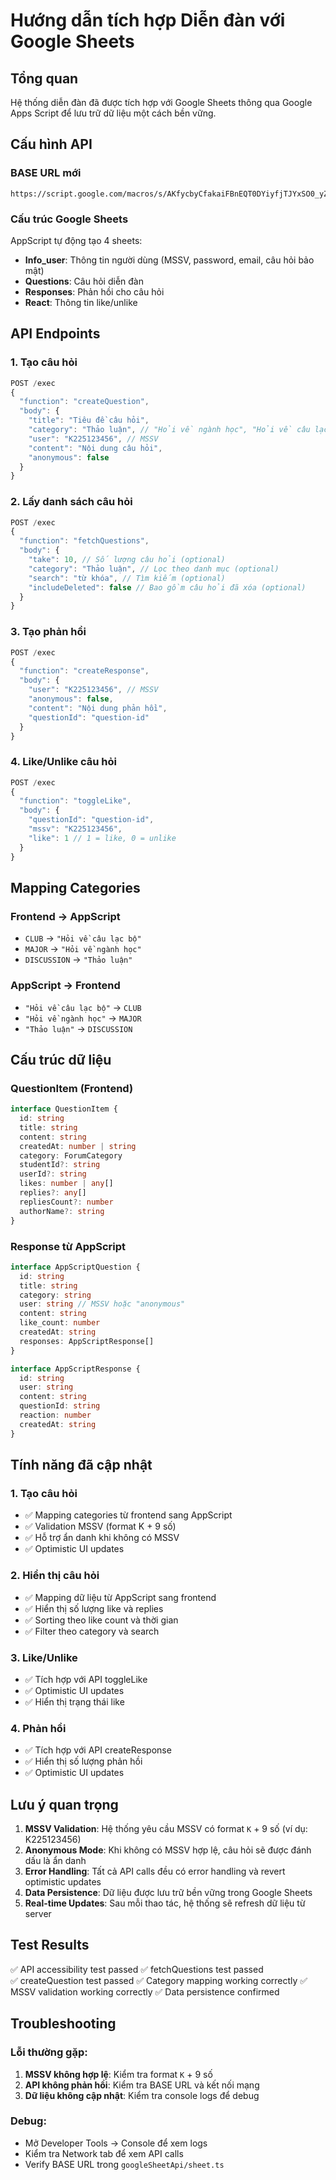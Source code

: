 # Hướng dẫn tích hợp Diễn đàn với Google Sheets

## Tổng quan
Hệ thống diễn đàn đã được tích hợp với Google Sheets thông qua Google Apps Script để lưu trữ dữ liệu một cách bền vững.

## Cấu hình API

### BASE URL mới
```
https://script.google.com/macros/s/AKfycbyCfakaiFBnEQT0DYiyfjTJYxSO0_yZa0MzrsqjbodAI7Ay9i3OtF2zYpXdWibIX6P_Yw/exec
```

### Cấu trúc Google Sheets
AppScript tự động tạo 4 sheets:
- **Info_user**: Thông tin người dùng (MSSV, password, email, câu hỏi bảo mật)
- **Questions**: Câu hỏi diễn đàn
- **Responses**: Phản hồi cho câu hỏi
- **React**: Thông tin like/unlike

## API Endpoints

### 1. Tạo câu hỏi
```javascript
POST /exec
{
  "function": "createQuestion",
  "body": {
    "title": "Tiêu đề câu hỏi",
    "category": "Thảo luận", // "Hỏi về ngành học", "Hỏi về câu lạc bộ", "Thảo luận"
    "user": "K225123456", // MSSV
    "content": "Nội dung câu hỏi",
    "anonymous": false
  }
}
```

### 2. Lấy danh sách câu hỏi
```javascript
POST /exec
{
  "function": "fetchQuestions",
  "body": {
    "take": 10, // Số lượng câu hỏi (optional)
    "category": "Thảo luận", // Lọc theo danh mục (optional)
    "search": "từ khóa", // Tìm kiếm (optional)
    "includeDeleted": false // Bao gồm câu hỏi đã xóa (optional)
  }
}
```

### 3. Tạo phản hồi
```javascript
POST /exec
{
  "function": "createResponse",
  "body": {
    "user": "K225123456", // MSSV
    "anonymous": false,
    "content": "Nội dung phản hồi",
    "questionId": "question-id"
  }
}
```

### 4. Like/Unlike câu hỏi
```javascript
POST /exec
{
  "function": "toggleLike",
  "body": {
    "questionId": "question-id",
    "mssv": "K225123456",
    "like": 1 // 1 = like, 0 = unlike
  }
}
```

## Mapping Categories

### Frontend → AppScript
- `CLUB` → `"Hỏi về câu lạc bộ"`
- `MAJOR` → `"Hỏi về ngành học"`
- `DISCUSSION` → `"Thảo luận"`

### AppScript → Frontend
- `"Hỏi về câu lạc bộ"` → `CLUB`
- `"Hỏi về ngành học"` → `MAJOR`
- `"Thảo luận"` → `DISCUSSION`

## Cấu trúc dữ liệu

### QuestionItem (Frontend)
```typescript
interface QuestionItem {
  id: string
  title: string
  content: string
  createdAt: number | string
  category: ForumCategory
  studentId?: string
  userId?: string
  likes: number | any[]
  replies?: any[]
  repliesCount?: number
  authorName?: string
}
```

### Response từ AppScript
```typescript
interface AppScriptQuestion {
  id: string
  title: string
  category: string
  user: string // MSSV hoặc "anonymous"
  content: string
  like_count: number
  createdAt: string
  responses: AppScriptResponse[]
}

interface AppScriptResponse {
  id: string
  user: string
  content: string
  questionId: string
  reaction: number
  createdAt: string
}
```

## Tính năng đã cập nhật

### 1. Tạo câu hỏi
- ✅ Mapping categories từ frontend sang AppScript
- ✅ Validation MSSV (format K + 9 số)
- ✅ Hỗ trợ ẩn danh khi không có MSSV
- ✅ Optimistic UI updates

### 2. Hiển thị câu hỏi
- ✅ Mapping dữ liệu từ AppScript sang frontend
- ✅ Hiển thị số lượng like và replies
- ✅ Sorting theo like count và thời gian
- ✅ Filter theo category và search

### 3. Like/Unlike
- ✅ Tích hợp với API toggleLike
- ✅ Optimistic UI updates
- ✅ Hiển thị trạng thái like

### 4. Phản hồi
- ✅ Tích hợp với API createResponse
- ✅ Hiển thị số lượng phản hồi
- ✅ Optimistic UI updates

## Lưu ý quan trọng

1. **MSSV Validation**: Hệ thống yêu cầu MSSV có format `K` + 9 số (ví dụ: K225123456)
2. **Anonymous Mode**: Khi không có MSSV hợp lệ, câu hỏi sẽ được đánh dấu là ẩn danh
3. **Error Handling**: Tất cả API calls đều có error handling và revert optimistic updates
4. **Data Persistence**: Dữ liệu được lưu trữ bền vững trong Google Sheets
5. **Real-time Updates**: Sau mỗi thao tác, hệ thống sẽ refresh dữ liệu từ server

## Test Results

✅ API accessibility test passed
✅ fetchQuestions test passed  
✅ createQuestion test passed
✅ Category mapping working correctly
✅ MSSV validation working correctly
✅ Data persistence confirmed

## Troubleshooting

### Lỗi thường gặp:
1. **MSSV không hợp lệ**: Kiểm tra format `K` + 9 số
2. **API không phản hồi**: Kiểm tra BASE URL và kết nối mạng
3. **Dữ liệu không cập nhật**: Kiểm tra console logs để debug

### Debug:
- Mở Developer Tools → Console để xem logs
- Kiểm tra Network tab để xem API calls
- Verify BASE URL trong `googleSheetApi/sheet.ts`
